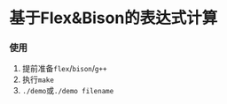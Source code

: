 # 基于Flex&Bison的表达式计算

### 使用

1. 提前准备`flex`/`bison`/`g++`
2. 执行`make`
3. `./demo`或`./demo filename`
